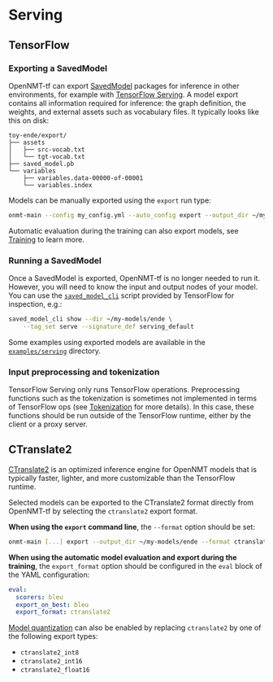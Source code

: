 # Serving

## TensorFlow

### Exporting a SavedModel

OpenNMT-tf can export [SavedModel](https://www.tensorflow.org/guide/saved_model) packages for inference in other environments, for example with [TensorFlow Serving](https://www.tensorflow.org/serving/). A model export contains all information required for inference: the graph definition, the weights, and external assets such as vocabulary files. It typically looks like this on disk:

```text
toy-ende/export/
├── assets
│   ├── src-vocab.txt
│   └── tgt-vocab.txt
├── saved_model.pb
└── variables
    ├── variables.data-00000-of-00001
    └── variables.index
```

Models can be manually exported using the `export` run type:

```bash
onmt-main --config my_config.yml --auto_config export --output_dir ~/my-models/ende
```

Automatic evaluation during the training can also export models, see [Training](training.md) to learn more.

### Running a SavedModel

Once a SavedModel is exported, OpenNMT-tf is no longer needed to run it. However, you will need to know the input and output nodes of your model. You can use the [`saved_model_cli`](https://www.tensorflow.org/programmers_guide/saved_model#cli_to_inspect_and_execute_savedmodel) script provided by TensorFlow for inspection, e.g.:

```bash
saved_model_cli show --dir ~/my-models/ende \
    --tag_set serve --signature_def serving_default
```

Some examples using exported models are available in the [`examples/serving`](https://github.com/OpenNMT/OpenNMT-tf/tree/master/examples/serving) directory.

### Input preprocessing and tokenization

TensorFlow Serving only runs TensorFlow operations. Preprocessing functions such as the tokenization is sometimes not implemented in terms of TensorFlow ops (see [Tokenization](tokenization.md) for more details). In this case, these functions should be run outside of the TensorFlow runtime, either by the client or a proxy server.

## CTranslate2

[CTranslate2](https://github.com/OpenNMT/CTranslate2) is an optimized inference engine for OpenNMT models that is typically faster, lighter, and more customizable than the TensorFlow runtime.

Selected models can be exported to the CTranslate2 format directly from OpenNMT-tf by selecting the `ctranslate2` export format.

**When using the `export` command line**, the `--format` option should be set:

```bash
onmt-main [...] export --output_dir ~/my-models/ende --format ctranslate2
```

**When using the automatic model evaluation and export during the training**, the `export_format` option should be configured in the `eval` block of the YAML configuration:

```yaml
eval:
  scorers: bleu
  export_on_best: bleu
  export_format: ctranslate2
```

[Model quantization](https://github.com/OpenNMT/CTranslate2#quantization-and-reduced-precision) can also be enabled by replacing `ctranslate2` by one of the following export types:

* `ctranslate2_int8`
* `ctranslate2_int16`
* `ctranslate2_float16`
